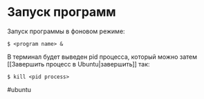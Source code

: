 # Запуск программ

Запуск программы в фоновом режиме:
```
$ <program name> &
```
В терминал будет выведен pid процесса, который можно затем [[Завершить процесс в Ubuntu|завершить]] так:
 ```
 $ kill <pid process>
 ```

#ubuntu